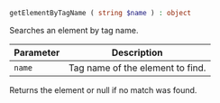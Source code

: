 ```php
getElementByTagName ( string $name ) : object
```

Searches an element by tag name.

| Parameter | Description
| --------- | -----------
| `name`    | Tag name of the element to find.

Returns the element or null if no match was found.